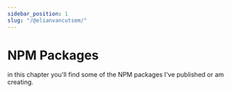 ```yaml
---
sidebar_position: 1
slug: "/@elianvancutsem/"
---
```


# NPM Packages

in this chapter you'll find some of the NPM packages I've published or am creating.
